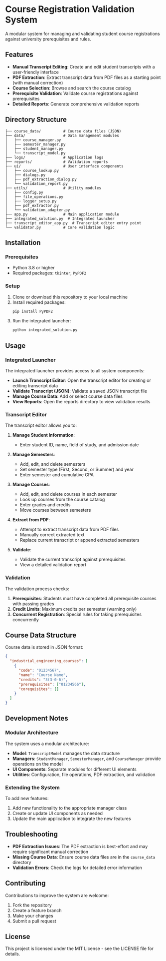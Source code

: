 # Course Registration Validation System

A modular system for managing and validating student course registrations against university prerequisites and rules.

## Features

- **Manual Transcript Editing**: Create and edit student transcripts with a user-friendly interface
- **PDF Extraction**: Extract transcript data from PDF files as a starting point (with manual correction)
- **Course Selection**: Browse and search the course catalog
- **Prerequisite Validation**: Validate course registrations against prerequisites
- **Detailed Reports**: Generate comprehensive validation reports

## Directory Structure

```
├── course_data/          # Course data files (JSON)
├── data/                 # Data management modules
│   ├── course_manager.py
│   ├── semester_manager.py
│   ├── student_manager.py
│   └── transcript_model.py
├── logs/                 # Application logs
├── reports/              # Validation reports
├── ui/                   # User interface components
│   ├── course_lookup.py
│   ├── dialogs.py
│   ├── pdf_extraction_dialog.py
│   └── validation_report.py
├── utils/                # Utility modules
│   ├── config.py
│   ├── file_operations.py
│   ├── logger_setup.py
│   ├── pdf_extractor.py
│   └── validation_adapter.py
├── app.py                # Main application module
├── integrated_solution.py  # Integrated launcher
├── transcript_editor_app.py  # Transcript editor entry point
└── validator.py          # Core validation logic
```

## Installation

### Prerequisites

- Python 3.8 or higher
- Required packages: `tkinter`, `PyPDF2`

### Setup

1. Clone or download this repository to your local machine
2. Install required packages:
   ```bash
   pip install PyPDF2
   ```
3. Run the integrated launcher:
   ```bash
   python integrated_solution.py
   ```

## Usage

### Integrated Launcher

The integrated launcher provides access to all system components:

- **Launch Transcript Editor**: Open the transcript editor for creating or editing transcript data
- **Validate Transcript (JSON)**: Validate a saved JSON transcript file
- **Manage Course Data**: Add or select course data files
- **View Reports**: Open the reports directory to view validation results

### Transcript Editor

The transcript editor allows you to:

1. **Manage Student Information**:
   - Enter student ID, name, field of study, and admission date

2. **Manage Semesters**:
   - Add, edit, and delete semesters
   - Set semester type (First, Second, or Summer) and year
   - Enter semester and cumulative GPA

3. **Manage Courses**:
   - Add, edit, and delete courses in each semester
   - Look up courses from the course catalog
   - Enter grades and credits
   - Move courses between semesters

4. **Extract from PDF**:
   - Attempt to extract transcript data from PDF files
   - Manually correct extracted text
   - Replace current transcript or append extracted semesters

5. **Validate**:
   - Validate the current transcript against prerequisites
   - View a detailed validation report

### Validation

The validation process checks:

1. **Prerequisites**: Students must have completed all prerequisite courses with passing grades
2. **Credit Limits**: Maximum credits per semester (warning only)
3. **Concurrent Registration**: Special rules for taking prerequisites concurrently

## Course Data Structure

Course data is stored in JSON format:

```json
{
  "industrial_engineering_courses": [
    {
      "code": "01234567",
      "name": "Course Name",
      "credits": "3(3-0-6)",
      "prerequisites": ["01234566"],
      "corequisites": []
    }
  ]
}
```

## Development Notes

### Modular Architecture

The system uses a modular architecture:

- **Model**: `TranscriptModel` manages the data structure
- **Managers**: `StudentManager`, `SemesterManager`, and `CourseManager` provide operations on the model
- **UI Components**: Separate modules for different UI elements
- **Utilities**: Configuration, file operations, PDF extraction, and validation

### Extending the System

To add new features:

1. Add new functionality to the appropriate manager class
2. Create or update UI components as needed
3. Update the main application to integrate the new features

## Troubleshooting

- **PDF Extraction Issues**: The PDF extraction is best-effort and may require significant manual correction
- **Missing Course Data**: Ensure course data files are in the `course_data` directory
- **Validation Errors**: Check the logs for detailed error information

## Contributing

Contributions to improve the system are welcome:

1. Fork the repository
2. Create a feature branch
3. Make your changes
4. Submit a pull request

## License

This project is licensed under the MIT License - see the LICENSE file for details.

